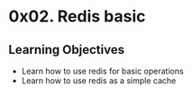 # 0x02. Redis basic

## Learning Objectives
* Learn how to use redis for basic operations
* Learn how to use redis as a simple cache